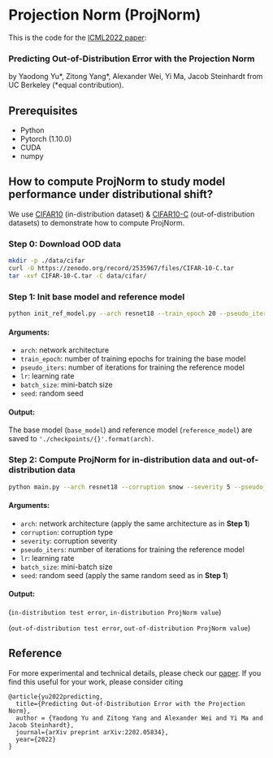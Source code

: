 # Projection Norm (ProjNorm)

This is the code for the [ICML2022 paper](https://arxiv.org/abs/2202.05834):

### Predicting Out-of-Distribution Error with the Projection Norm 

by Yaodong Yu*, Zitong Yang*, Alexander Wei, Yi Ma, Jacob Steinhardt from UC Berkeley (*equal contribution).

## Prerequisites
* Python
* Pytorch (1.10.0)
* CUDA
* numpy


## How to compute ProjNorm to study model performance under distributional shift?
We use [CIFAR10](https://www.cs.toronto.edu/~kriz/cifar.html) (in-distribution dataset) & [CIFAR10-C](https://arxiv.org/abs/1903.12261) (out-of-distribution datasets) to demonstrate how to compute ProjNorm.

### Step 0: Download OOD data
```bash
mkdir -p ./data/cifar
curl -O https://zenodo.org/record/2535967/files/CIFAR-10-C.tar
tar -xvf CIFAR-10-C.tar -C data/cifar/
```

### Step 1: Init base model and reference model
```bash
python init_ref_model.py --arch resnet18 --train_epoch 20 --pseudo_iters 500 --lr 0.001 --batch_size 128 --seed 1
```
#### Arguments:
* ```arch```: network architecture
* ```train_epoch```: number of training epochs for training the base model
* ```pseudo_iters```: number of iterations for training the reference model
* ```lr```: learning rate
* ```batch_size```: mini-batch size
* ```seed```: random seed

#### Output:

The base model (```base_model```) and reference model (```reference_model```) are saved to ```'./checkpoints/{}'.format(arch)```.

### Step 2: Compute ProjNorm for in-distribution data and out-of-distribution data
```bash
python main.py --arch resnet18 --corruption snow --severity 5 --pseudo_iters 500 --lr 0.001 --batch_size 128 --seed 1
```
#### Arguments:
* ```arch```: network architecture (apply the same architecture as in **Step 1**)
* ```corruption```: corruption type
* ```severity```: corruption severity
* ```pseudo_iters```: number of iterations for training the reference model
* ```lr```: learning rate
* ```batch_size```: mini-batch size
* ```seed```: random seed (apply the same random seed as in **Step 1**)

#### Output:

(```in-distribution test error```, ```in-distribution ProjNorm value```)

(```out-of-distribution test error```, ```out-of-distribution ProjNorm value```)

## Reference
For more experimental and technical details, please check our [paper](https://arxiv.org/abs/2202.05834). If you find this useful for your work, please consider citing
```
@article{yu2022predicting,
  title={Predicting Out-of-Distribution Error with the Projection Norm},
  author = {Yaodong Yu and Zitong Yang and Alexander Wei and Yi Ma and Jacob Steinhardt},
  journal={arXiv preprint arXiv:2202.05834},
  year={2022}
}
```
